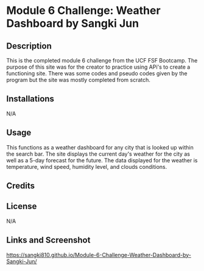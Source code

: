 # Module 6 Challenge: Weather Dashboard by Sangki Jun
## Description
This is the completed module 6 challenge from the UCF FSF Bootcamp. The purpose of this site was for the creator to practice using APi's to create a functioning site. There was some codes and pseudo codes given by the program but the site was mostly completed from scratch.
## Installations
N/A
## Usage
This functions as a weather dashboard for any city that is looked up within the search bar. The site displays the current day's weather for the city as well as a 5-day forecast for the future. The data displayed for the weather is temperature, wind speed, humidity level, and clouds conditions.
## Credits

## License
N/A
## Links and Screenshot
https://sangki810.github.io/Module-6-Challenge-Weather-Dashboard-by-Sangki-Jun/